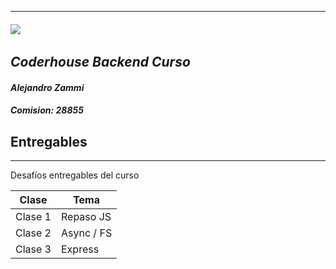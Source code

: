 ___
###### ![](https://images.ctfassets.net/qf2nkuq36ht9/5EMxiqpZ4RqdmwHBpTkcYN/287bad1efb590530d9cde1a1e769254e/logo_coderhouse.png)
## _Coderhouse Backend Curso_
#### _Alejandro Zammi_
##### _Comision:_ _28855_
###
###
###

## Entregables
___
Desafíos entregables del curso

| Clase | Tema |
| ------ | ------ | 
| Clase 1 | Repaso JS | 
| Clase 2 | Async / FS |
| Clase 3 | Express |
